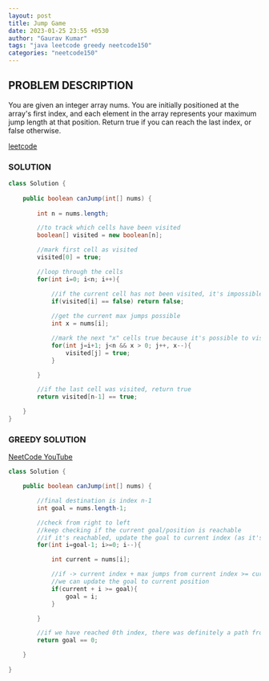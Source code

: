 ```yaml
---
layout: post
title: Jump Game
date: 2023-01-25 23:55 +0530
author: "Gaurav Kumar"
tags: "java leetcode greedy neetcode150"
categories: "neetcode150"
---
```


## PROBLEM DESCRIPTION

You are given an integer array nums. You are initially positioned at the array's first index, and each element in the array represents your maximum jump length at that position. Return true if you can reach the last index, or false otherwise.

[leetcode](https://leetcode.com/problems/jump-game/description/)

### SOLUTION

```java
class Solution {
    
    public boolean canJump(int[] nums) {
        
        int n = nums.length;

        //to track which cells have been visited
        boolean[] visited = new boolean[n];

        //mark first cell as visited
        visited[0] = true;

        //loop through the cells
        for(int i=0; i<n; i++){

            //if the current cell has not been visited, it's impossible to move forward
            if(visited[i] == false) return false;
            
            //get the current max jumps possible
            int x = nums[i];

            //mark the next "x" cells true because it's possible to visit them from the current cell
            for(int j=i+1; j<n && x > 0; j++, x--){
                visited[j] = true;
            }

        }

        //if the last cell was visited, return true
        return visited[n-1] == true;

    }
}
```

### GREEDY SOLUTION

[NeetCode YouTube](https://www.youtube.com/watch?v=Yan0cv2cLy8)

```java
class Solution {

    public boolean canJump(int[] nums) {

        //final destination is index n-1
        int goal = nums.length-1;

        //check from right to left
        //keep checking if the current goal/position is reachable
        //if it's reachabled, update the goal to current index (as it's possible to go from current index to previous goal)
        for(int i=goal-1; i>=0; i--){

            int current = nums[i];

            //if -> current index + max jumps from current index >= current goal
            //we can update the goal to current position
            if(current + i >= goal){
                goal = i;
            }

        }

        //if we have reached 0th index, there was definitely a path from 0th to (n-1)th index
        return goal == 0;

    }
    
}
```
